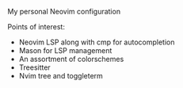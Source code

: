 My personal Neovim configuration

Points of interest:
- Neovim LSP along with cmp for autocompletion
- Mason for LSP management
- An assortment of colorschemes
- Treesitter
- Nvim tree and toggleterm
